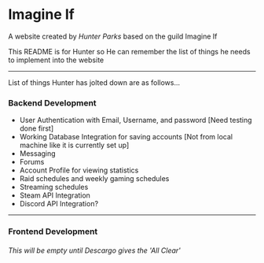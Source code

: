 # Imagine If
A website created by *_Hunter Parks_* based on the guild Imagine If

This README is for Hunter so He can remember the list of things he needs to implement into the website

***

List of things Hunter has jolted down are as follows...

### Backend Development
* User Authentication with Email, Username, and password [Need testing done first]
* Working Database Integration for saving accounts [Not from local machine like it is currently set up]
* Messaging
* Forums
* Account Profile for viewing statistics
* Raid schedules and weekly gaming schedules
* Streaming schedules
* Steam API Integration
* Discord API Integration?

***

### Frontend Development
###### This will be empty until Descargo gives the 'All Clear'
